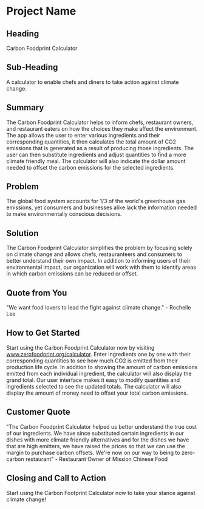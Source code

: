 # Project Name #

<!-- 
> This material was originally posted [here](http://www.quora.com/What-is-Amazons-approach-to-product-development-and-product-management). It is reproduced here for posterities sake.

There is an approach called "working backwards" that is widely used at Amazon. They work backwards from the customer, rather than starting with an idea for a product and trying to bolt customers onto it. While working backwards can be applied to any specific product decision, using this approach is especially important when developing new products or features.

For new initiatives a product manager typically starts by writing an internal press release announcing the finished product. The target audience for the press release is the new/updated product's customers, which can be retail customers or internal users of a tool or technology. Internal press releases are centered around the customer problem, how current solutions (internal or external) fail, and how the new product will blow away existing solutions.

If the benefits listed don't sound very interesting or exciting to customers, then perhaps they're not (and shouldn't be built). Instead, the product manager should keep iterating on the press release until they've come up with benefits that actually sound like benefits. Iterating on a press release is a lot less expensive than iterating on the product itself (and quicker!).

If the press release is more than a page and a half, it is probably too long. Keep it simple. 3-4 sentences for most paragraphs. Cut out the fat. Don't make it into a spec. You can accompany the press release with a FAQ that answers all of the other business or execution questions so the press release can stay focused on what the customer gets. My rule of thumb is that if the press release is hard to write, then the product is probably going to suck. Keep working at it until the outline for each paragraph flows. 

Oh, and I also like to write press-releases in what I call "Oprah-speak" for mainstream consumer products. Imagine you're sitting on Oprah's couch and have just explained the product to her, and then you listen as she explains it to her audience. That's "Oprah-speak", not "Geek-speak".

Once the project moves into development, the press release can be used as a touchstone; a guiding light. The product team can ask themselves, "Are we building what is in the press release?" If they find they're spending time building things that aren't in the press release (overbuilding), they need to ask themselves why. This keeps product development focused on achieving the customer benefits and not building extraneous stuff that takes longer to build, takes resources to maintain, and doesn't provide real customer benefit (at least not enough to warrant inclusion in the press release).
 -->
 
## Heading ##
  Carbon Foodprint Calculator

## Sub-Heading ##
  A calculator to enable chefs and diners to take action against climate change. 

## Summary ##

  The Carbon Foodprint Calculator helps to inform chefs, restaurant owners, and restaurant eaters on how the choices they make affect the environment. The app allows the user to enter various ingredients and their corresponding quantities, it then calculates the total amount of CO2 emissions that is generated as a result of producing those ingredients. The user can then substitute ingredients and adjust quantities to find a more climate friendly meal. The calculator will also indicate the dollar amount needed to offset the carbon emissions for the selected ingredients.  

## Problem ##
  The global food system accounts for 1/3 of the world's greenhouse gas emissions, yet consumers and businesses alike lack the information needed to make environmentally conscious decisions. 

## Solution ##
  The Carbon Foodprint Calculator simplifies the problem by focusing solely on climate change and allows chefs, restauranteers and consumers to better understand their own impact. In addition to informing users of their environmental impact, our organization will work with them to identify areas in which carbon emissions can be reduced or offset.   

## Quote from You ##
  "We want food lovers to lead the fight against climate change." - Rochelle Lee

## How to Get Started ##
  Start using the Carbon Foodprint Calculator now by visiting www.zerofoodprint.org/calculator. Enter ingredients one by one with their corresponding quantities to see how much CO2 is emitted from their production life cycle. In addition to showing the amount of carbon emissions emitted from each individual ingredient, the calculator will also display the grand total. Our user interface makes it easy to modify quantities and ingredients selected to see the updated totals. The calculator will also display the amount of money need to offset your total carbon emissions. 

## Customer Quote ##
 "The Carbon Foodprint Calculator helped us better understand the true cost of our ingredients. We have since substituted certain ingredients in our dishes with more climate friendly alternatives and for the dishes we have that are high emitters, we have raised the prices so that we can use the margin to purchase carbon offsets. We're now on our way to being to zero-carbon restaurant" - Restaurant Owner of Mission Chinese Food

## Closing and Call to Action ##
  Start using the Carbon Footprint Calculator now to take your stance against climate change! 
